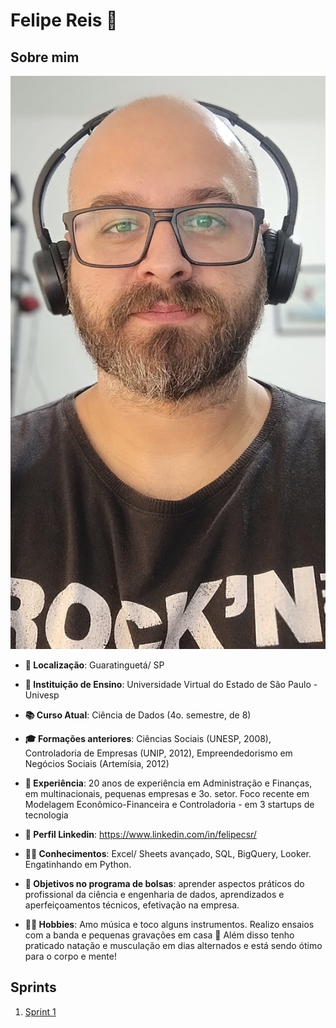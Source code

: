 # Felipe Reis 🤘

## Sobre mim

![Foto de perfil](img/perfil.jpg)

- **📍 Localização**: Guaratinguetá/ SP

- **🏫 Instituição de Ensino**: Universidade Virtual do Estado de São Paulo - Univesp

- **📚 Curso Atual**: Ciência de Dados (4o. semestre, de 8)

- **🎓 Formações anteriores**: Ciências Sociais (UNESP, 2008), Controladoria de Empresas (UNIP, 2012), Empreendedorismo em Negócios Sociais (Artemísia, 2012)

- **💼 Experiência**: 20 anos de experiência em Administração e Finanças, em multinacionais, pequenas empresas e 3o. setor. Foco recente em Modelagem Econômico-Financeira e Controladoria - em 3 startups de tecnologia

- **💼 Perfil Linkedin**: https://www.linkedin.com/in/felipecsr/

- **👨‍💻 Conhecimentos**: Excel/ Sheets avançado, SQL, BigQuery, Looker. Engatinhando em Python.

- **🎯 Objetivos no programa de bolsas**: aprender aspectos práticos do profissional da ciência e engenharia de dados, aprendizados e aperfeiçoamentos técnicos, efetivação na empresa.

- **🚴‍♂️ Hobbies**: Amo música e toco alguns instrumentos. Realizo ensaios com a banda e pequenas gravações em casa 💛 Além disso tenho praticado natação e musculação em dias alternados e está sendo ótimo para o corpo e mente!


## Sprints 

1. [Sprint 1](Sprint1/README.md)